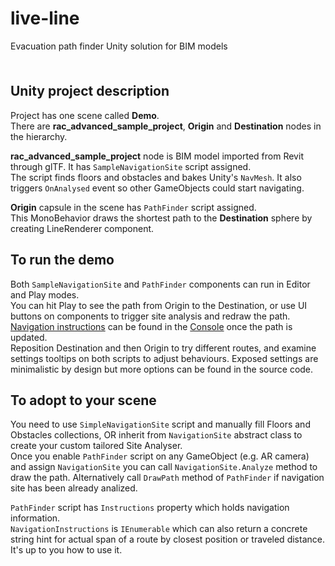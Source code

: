 # live-line
Evacuation path finder Unity solution for BIM models

<p style="background-image: url('https://github.com/ibober/live-line/blob/development/Assets/Resources/Materials/EvacuationDirection.png?raw=true'); background-repeat: repeat; height: 8px;">
  &nbsp;
</p>

## Unity project description
Project has one scene called **Demo**.\
There are **rac_advanced_sample_project**, **Origin** and **Destination** nodes in the hierarchy.

**rac_advanced_sample_project** node is BIM model imported from Revit through glTF.
It has `SampleNavigationSite` script assigned.\
The script finds floors and obstacles and bakes Unity's `NavMesh`. It also triggers `OnAnalysed` event so other GameObjects could start navigating.

**Origin** capsule in the scene has `PathFinder` script assigned.\
This MonoBehavior draws the shortest path to the **Destination** sphere by creating LineRenderer component.





## To run the demo
Both `SampleNavigationSite` and `PathFinder` components can run in Editor and Play modes.\
You can hit Play to see the path from Origin to the Destination, or use UI buttons on components to trigger site analysis and redraw the path.\
<u>Navigation instructions</u> can be found in the <u>Console</u> once the path is updated.\
Reposition Destination and then Origin to try different routes, and examine settings tooltips on both scripts to adjust behaviours. Exposed settings are minimalistic by design but more options can be found in the source code.



## To adopt to your scene
You need to use `SimpleNavigationSite` script and manually fill Floors and Obstacles collections, OR inherit from `NavigationSite` abstract class to create your custom tailored Site Analyser.\
Once you enable `PathFinder` script on any GameObject (e.g. AR camera) and assign `NavigationSite` you can call `NavigationSite.Analyze` method to draw the path. Alternatively call `DrawPath` method of `PathFinder` if navigation site has been already analized.

`PathFinder` script has `Instructions` property which holds navigation information.\
`NavigationInstructions` is `IEnumerable` which can also return a concrete string hint for actual span of a route by closest position or traveled distance. It's up to you how to use it.